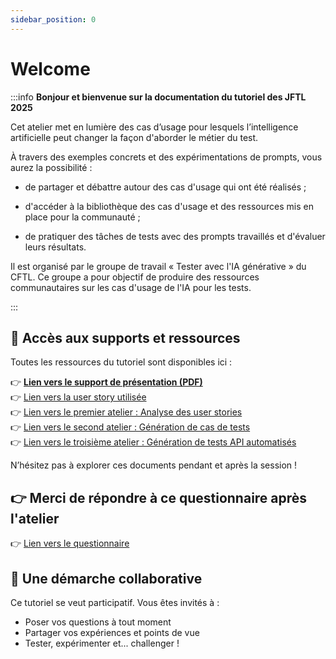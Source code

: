 ```yaml
---
sidebar_position: 0
---
```


# Welcome


:::info
**Bonjour et bienvenue sur la documentation du tutoriel des JFTL 2025**

Cet atelier met en lumière des cas d’usage pour lesquels l’intelligence artificielle peut changer la façon d'aborder le métier du test.

À travers des exemples concrets et des expérimentations de prompts, vous aurez la possibilité :

- de partager et débattre autour des cas d'usage qui ont été réalisés ;

- d'accéder à la bibliothèque des cas d'usage et des ressources mis en place pour la communauté ;

- de pratiquer des tâches de tests avec des prompts travaillés et d'évaluer leurs résultats.

Il est organisé par le groupe de travail « Tester avec l'IA générative » du CFTL. Ce groupe a pour objectif de produire des ressources communautaires sur les cas d'usage de l'IA pour les tests.

:::

## 📂 Accès aux supports et ressources

Toutes les ressources du tutoriel sont disponibles ici :

👉 **[Lien vers le support de présentation (PDF)](/file/TUTORIEL%20-%20TAIA%20-%20Tester%20avec%20IA%20-%2016052025.pdf)**  
👉 [Lien vers la user story utilisée](/docs/TutorielJFTL/US%20Tutoriel.md)  
👉 [Lien vers le premier atelier : Analyse des user stories](/docs/TutorielJFTL/Analyse%20des%20User%20Stories/Cas%20usage.md)  
👉 [Lien vers le second atelier : Génération de cas de tests](/docs/TutorielJFTL/Génération%20de%20cas%20de%20test/Cas%20usage.md)   
👉 [Lien vers le troisième atelier : Génération de tests API automatisés](/docs/TutorielJFTL/Génération%20de%20tests%20automatisés/Cas%20usage.md)


N’hésitez pas à explorer ces documents pendant et après la session !

## 👉 Merci de répondre à ce questionnaire après l'atelier

👉 [Lien vers le questionnaire](https://forms.gle/GErfu7SnAWhDQLWi7)

## 🤝 Une démarche collaborative

Ce tutoriel se veut participatif. Vous êtes invités à :

- Poser vos questions à tout moment
- Partager vos expériences et points de vue
- Tester, expérimenter et... challenger !